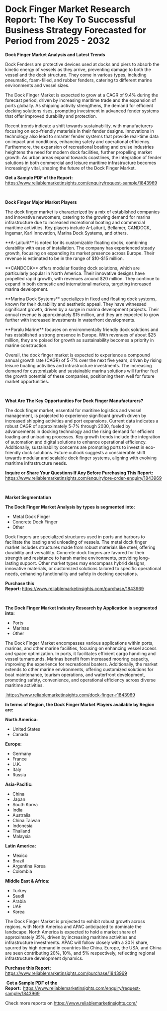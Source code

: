 <p><h1>Dock Finger Market Research Report: The Key To Successful Business Strategy Forecasted for Period from 2025 - 2032</h1></p><p><strong>Dock Finger Market Analysis and Latest Trends</strong></p>
<p><p>Dock Fenders are protective devices used at docks and piers to absorb the kinetic energy of vessels as they arrive, preventing damage to both the vessel and the dock structure. They come in various types, including pneumatic, foam-filled, and rubber fenders, catering to different marine environments and vessel sizes. </p><p>The Dock Finger Market is expected to grow at a CAGR of 9.4% during the forecast period, driven by increasing maritime trade and the expansion of ports globally. As shipping activity strengthens, the demand for efficient docking solutions rises, prompting investment in advanced fender systems that offer improved durability and protection. </p><p>Recent trends indicate a shift towards sustainability, with manufacturers focusing on eco-friendly materials in their fender designs. Innovations in technology also lead to smarter fender systems that provide real-time data on impact and conditions, enhancing safety and operational efficiency. Furthermore, the expansion of recreational boating and cruise industries heightens the need for modern dock facilities, further propelling market growth. As urban areas expand towards coastlines, the integration of fender solutions in both commercial and leisure maritime infrastructure becomes increasingly vital, shaping the future of the Dock Finger Market.</p></p>
<p><strong>Get a Sample PDF of the Report:&nbsp;</strong> <a href="https://www.reliablemarketinsights.com/enquiry/request-sample/1843969?utm_campaign=3040&utm_medium=2&utm_source=Github&utm_content=ia&utm_term=09042025&utm_id=dock-finger">https://www.reliablemarketinsights.com/enquiry/request-sample/1843969</a></p>
<p>&nbsp;</p>
<p><strong>Dock Finger Major Market Players</strong></p>
<p><p>The dock finger market is characterized by a mix of established companies and innovative newcomers, catering to the growing demand for marina infrastructure due to increased recreational boating and commercial maritime activities. Key players include A-Laiturit, Bellamer, CANDOCK, Ingemar, Karl Innovation, Marina Dock Systems, and others.</p><p>**A-Laiturit** is noted for its customizable floating docks, combining durability with ease of installation. The company has experienced steady growth, focusing on expanding its market presence across Europe. Their revenue is estimated to be in the range of $10-$15 million.</p><p>**CANDOCK** offers modular floating dock solutions, which are particularly popular in North America. Their innovative designs have propelled rapid growth, with revenues around $20 million. They continue to expand in both domestic and international markets, targeting increased marina development.</p><p>**Marina Dock Systems** specializes in fixed and floating dock systems, known for their durability and aesthetic appeal. They have witnessed significant growth, driven by a surge in marina development projects. Their annual revenue is approximately $15 million, and they are expected to grow further with increased investments in waterfront developments.</p><p>**Poralu Marine** focuses on environmentally friendly dock solutions and has established a strong presence in Europe. With revenues of about $25 million, they are poised for growth as sustainability becomes a priority in marine construction.</p><p>Overall, the dock finger market is expected to experience a compound annual growth rate (CAGR) of 5-7% over the next five years, driven by rising leisure boating activities and infrastructure investments. The increasing demand for customizable and sustainable marina solutions will further fuel the growth potential of these companies, positioning them well for future market opportunities.</p></p>
<p>&nbsp;</p>
<p><strong>What Are The Key Opportunities For Dock Finger Manufacturers?</strong></p>
<p><p>The dock finger market, essential for maritime logistics and vessel management, is projected to experience significant growth driven by increased shipping activities and port expansions. Current data indicates a robust CAGR of approximately 5-7% through 2030, fueled by advancements in docking technology and the rising demand for efficient loading and unloading processes. Key growth trends include the integration of automation and digital solutions to enhance operational efficiency. Additionally, sustainability concerns are prompting ports to invest in eco-friendly dock solutions. Future outlook suggests a considerable shift towards modular and scalable dock finger systems, aligning with evolving maritime infrastructure needs.</p></p>
<p><strong>Inquire or Share Your Questions If Any Before Purchasing This Report:</strong> <a href="https://www.reliablemarketinsights.com/enquiry/pre-order-enquiry/1843969?utm_campaign=3040&utm_medium=2&utm_source=Github&utm_content=ia&utm_term=09042025&utm_id=dock-finger">https://www.reliablemarketinsights.com/enquiry/pre-order-enquiry/1843969</a></p>
<p>&nbsp;</p>
<p><strong>Market Segmentation</strong></p>
<p><strong>The Dock Finger Market Analysis by types is segmented into:</strong></p>
<p><ul><li>Metal Dock Finger</li><li>Concrete Dock Finger</li><li>Other</li></ul></p>
<p><p>Dock fingers are specialized structures used in ports and harbors to facilitate the loading and unloading of vessels. The metal dock finger market includes structures made from robust materials like steel, offering durability and versatility. Concrete dock fingers are favored for their strength and resistance to harsh marine environments, providing long-lasting support. Other market types may encompass hybrid designs, innovative materials, or customized solutions tailored to specific operational needs, enhancing functionality and safety in docking operations.</p></p>
<p><strong>Purchase this Report:&nbsp;</strong><a href="https://www.reliablemarketinsights.com/purchase/1843969?utm_campaign=3040&utm_medium=2&utm_source=Github&utm_content=ia&utm_term=09042025&utm_id=dock-finger">https://www.reliablemarketinsights.com/purchase/1843969</a></p>
<p>&nbsp;</p>
<p><strong>The Dock Finger Market Industry Research by Application is segmented into:</strong></p>
<p><ul><li>Ports</li><li>Marinas</li><li>Other</li></ul></p>
<p><p>The Dock Finger Market encompasses various applications within ports, marinas, and other marine facilities, focusing on enhancing vessel access and space optimization. In ports, it facilitates efficient cargo handling and vessel turnarounds. Marinas benefit from increased mooring capacity, improving the experience for recreational boaters. Additionally, the market extends to other marine environments, offering customized solutions for boat maintenance, tourism operations, and waterfront development, promoting safety, convenience, and operational efficiency across diverse maritime activities.</p></p>
<p><a href="https://www.reliablemarketinsights.com/dock-finger-r1843969?utm_campaign=3040&utm_medium=2&utm_source=Github&utm_content=ia&utm_term=09042025&utm_id=dock-finger">&nbsp;https://www.reliablemarketinsights.com/dock-finger-r1843969</a></p>
<p><strong>In terms of Region, the Dock Finger Market Players available by Region are:</strong></p>
<p>
    <p> <strong> North America: </strong>
        <ul>
            <li>United States</li>
            <li>Canada</li>
        </ul>
        </p> 
    <p> <strong> Europe: </strong>
        <ul>
            <li>Germany</li>
            <li>France</li>
            <li>U.K.</li>
            <li>Italy</li>
            <li>Russia</li>
        </ul>
        </p> 
    <p> <strong> Asia-Pacific: </strong>
        <ul>
            <li>China</li>
            <li>Japan</li>
            <li>South Korea</li>
            <li>India</li>
            <li>Australia</li>
            <li>China Taiwan</li>
            <li>Indonesia</li>
            <li>Thailand</li>
            <li>Malaysia</li>
        </ul>
        </p> 
    <p> <strong> Latin America: </strong>
        <ul>
            <li>Mexico</li>
            <li>Brazil</li>
            <li>Argentina Korea</li>
            <li>Colombia</li>
        </ul>
        </p> 
    <p> <strong> Middle East & Africa: </strong>
        <ul>
            <li>Turkey</li>
            <li>Saudi</li>
            <li>Arabia</li>
            <li>UAE</li>
            <li>Korea</li>
        </ul>
    </p>
    </p>
<p><p>The Dock Finger Market is projected to exhibit robust growth across regions, with North America and APAC anticipated to dominate the landscape. North America is expected to hold a market share of approximately 35%, driven by increasing maritime activities and infrastructure investments. APAC will follow closely with a 30% share, spurred by high demand in countries like China. Europe, the USA, and China are seen contributing 20%, 10%, and 5% respectively, reflecting regional infrastructure development dynamics.</p></p>
<p><strong>Purchase this Report: </strong><a href="https://www.reliablemarketinsights.com/purchase/1843969?utm_campaign=3040&utm_medium=2&utm_source=Github&utm_content=ia&utm_term=09042025&utm_id=dock-finger">https://www.reliablemarketinsights.com/purchase/1843969</a></p>
<p>&nbsp;<strong>Get a Sample PDF of the Report:&nbsp;&nbsp;</strong><a href="https://www.reliablemarketinsights.com/enquiry/request-sample/1843969?utm_campaign=3040&utm_medium=2&utm_source=Github&utm_content=ia&utm_term=09042025&utm_id=dock-finger">https://www.reliablemarketinsights.com/enquiry/request-sample/1843969</a></p>
<p><strong></strong></p>
<p>Check more reports on <a href="https://www.reliablemarketinsights.com/?utm_campaign=3040&utm_medium=2&utm_source=Github&utm_content=ia&utm_term=09042025&utm_id=dock-finger">https://www.reliablemarketinsights.com/</a></p>